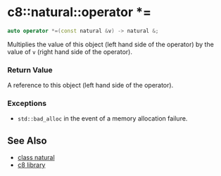 # c8::natural::operator \*= #

```cpp
auto operator *=(const natural &v) -> natural &;
```

Multiplies the value of this object (left hand side of the operator) by the value of `v` (right hand side of the operator).

### Return Value ###

A reference to this object (left hand side of the operator).

### Exceptions ###

* `std::bad_alloc` in the event of a memory allocation failure.

## See Also ##

* [class natural](c8_natural)
* [c8 library](c8)

